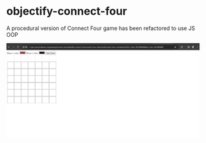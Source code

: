 # objectify-connect-four
A procedural version of Connect Four game has been refactored to use JS OOP

![Playing Session](demo.gif)
